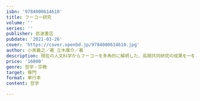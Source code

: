 ```yaml
---
isbn: '9784000614610'
title: フーコー研究
volume: ''
series: ''
publisher: 岩波書店
pubdate: '2021-03-26'
cover: 'https://cover.openbd.jp/9784000614610.jpg'
author: 小泉義之／著 立木康介／著
description: 現在の人文科学からフーコーを多角的に解明した、長期共同研究の成果を一挙収録。最前線にして到達点。
price: '16000'
genre: 哲学・宗教
target: 専門
format: 単行本
content: 哲学

---
```


